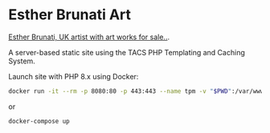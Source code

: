 # Esther Brunati Art

[Esther Brunati, UK artist with art works for sale..](https://estherbrunati.co.uk/).

A server-based static site using the TACS PHP Templating and Caching System.

Launch site with PHP 8.x using Docker:

```bash
docker run -it --rm -p 8080:80 -p 443:443 --name tpm -v "$PWD":/var/www/html php8
```

or

```bash
docker-compose up
```
